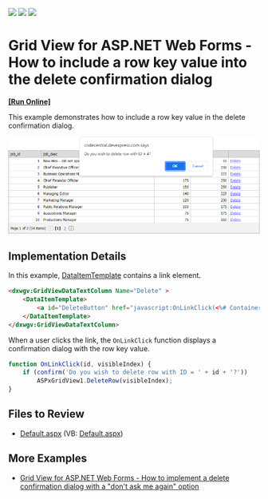 <!-- default badges list -->
![](https://img.shields.io/endpoint?url=https://codecentral.devexpress.com/api/v1/VersionRange/128541480/13.1.5%2B)
[![](https://img.shields.io/badge/Open_in_DevExpress_Support_Center-FF7200?style=flat-square&logo=DevExpress&logoColor=white)](https://supportcenter.devexpress.com/ticket/details/E131)
[![](https://img.shields.io/badge/📖_How_to_use_DevExpress_Examples-e9f6fc?style=flat-square)](https://docs.devexpress.com/GeneralInformation/403183)
<!-- default badges end -->

# Grid View for ASP.NET Web Forms - How to include a row key value into the delete confirmation dialog
<!-- run online -->
**[[Run Online]](https://codecentral.devexpress.com/128541480/)**
<!-- run online end -->

This example demonstrates how to include a row key value in the delete confirmation dialog.

![](grid-with-confirmation-dialog.png)

## Implementation Details

In this example, [DataItemTemplate](https://docs.devexpress.com/AspNet/DevExpress.Web.GridViewDataColumn.DataItemTemplate) contains a link element. 

```aspx
<dxwgv:GridViewDataTextColumn Name="Delete" >
    <DataItemTemplate>
        <a id="DeleteButton" href="javascript:OnLinkClick(<%# Container.KeyValue.ToString()%>, <%# Container.VisibleIndex.ToString()%>);">Delete</a>
    </DataItemTemplate>
</dxwgv:GridViewDataTextColumn>
```

When a user clicks the link, the `OnLinkClick` function displays a confirmation dialog with the row key value.

```js
function OnLinkClick(id, visibleIndex) {
    if (confirm('Do you wish to delete row with ID = ' + id + '?'))
        ASPxGridView1.DeleteRow(visibleIndex);
}
```

## Files to Review

* [Default.aspx](./CS/WebSite/Default.aspx) (VB: [Default.aspx](./VB/WebSite/Default.aspx))

## More Examples

* [Grid View for ASP.NET Web Forms - How to implement a delete confirmation dialog with a "don't ask me again" option](https://github.com/DevExpress-Examples/asp-net-web-forms-grid-delete-confirm-dialog-with-dont-ask-me-again-option)
